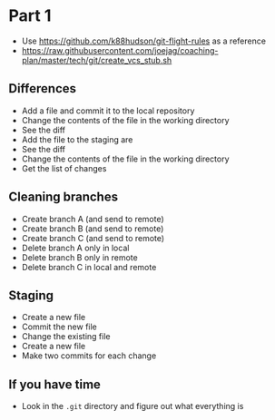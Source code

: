 # Part 1

* Use https://github.com/k88hudson/git-flight-rules as a reference
* https://raw.githubusercontent.com/joejag/coaching-plan/master/tech/git/create_vcs_stub.sh

## Differences

* Add a file and commit it to the local repository
* Change the contents of the file in the working directory
* See the diff
* Add the file to the staging are
* See the diff
* Change the contents of the file in the working directory
* Get the list of changes

## Cleaning branches

* Create branch A (and send to remote)
* Create branch B (and send to remote)
* Create branch C (and send to remote)
* Delete branch A only in local
* Delete branch B only in remote
* Delete branch C in local and remote

## Staging

* Create a new file
* Commit the new file
* Change the existing file
* Create a new file
* Make two commits for each change

## If you have time

* Look in the `.git` directory and figure out what everything is